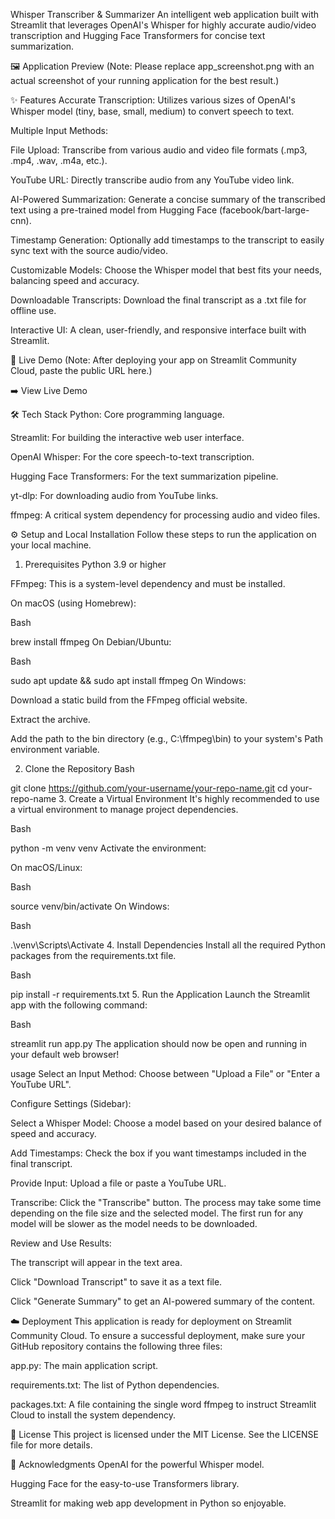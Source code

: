 Whisper Transcriber & Summarizer
An intelligent web application built with Streamlit that leverages OpenAI's Whisper for highly accurate audio/video transcription and Hugging Face Transformers for concise text summarization.

🖼️ Application Preview
(Note: Please replace app_screenshot.png with an actual screenshot of your running application for the best result.)

✨ Features
Accurate Transcription: Utilizes various sizes of OpenAI's Whisper model (tiny, base, small, medium) to convert speech to text.

Multiple Input Methods:

File Upload: Transcribe from various audio and video file formats (.mp3, .mp4, .wav, .m4a, etc.).

YouTube URL: Directly transcribe audio from any YouTube video link.

AI-Powered Summarization: Generate a concise summary of the transcribed text using a pre-trained model from Hugging Face (facebook/bart-large-cnn).

Timestamp Generation: Optionally add timestamps to the transcript to easily sync text with the source audio/video.

Customizable Models: Choose the Whisper model that best fits your needs, balancing speed and accuracy.

Downloadable Transcripts: Download the final transcript as a .txt file for offline use.

Interactive UI: A clean, user-friendly, and responsive interface built with Streamlit.

🚀 Live Demo
(Note: After deploying your app on Streamlit Community Cloud, paste the public URL here.)

➡️ View Live Demo

🛠️ Tech Stack
Python: Core programming language.

Streamlit: For building the interactive web user interface.

OpenAI Whisper: For the core speech-to-text transcription.

Hugging Face Transformers: For the text summarization pipeline.

yt-dlp: For downloading audio from YouTube links.

ffmpeg: A critical system dependency for processing audio and video files.

⚙️ Setup and Local Installation
Follow these steps to run the application on your local machine.

1. Prerequisites
Python 3.9 or higher

FFmpeg: This is a system-level dependency and must be installed.

On macOS (using Homebrew):

Bash

brew install ffmpeg
On Debian/Ubuntu:

Bash

sudo apt update && sudo apt install ffmpeg
On Windows:

Download a static build from the FFmpeg official website.

Extract the archive.

Add the path to the bin directory (e.g., C:\ffmpeg\bin) to your system's Path environment variable.

2. Clone the Repository
Bash

git clone https://github.com/your-username/your-repo-name.git
cd your-repo-name
3. Create a Virtual Environment
It's highly recommended to use a virtual environment to manage project dependencies.

Bash

python -m venv venv
Activate the environment:

On macOS/Linux:

Bash

source venv/bin/activate
On Windows:

Bash

.\venv\Scripts\Activate
4. Install Dependencies
Install all the required Python packages from the requirements.txt file.

Bash

pip install -r requirements.txt
5. Run the Application
Launch the Streamlit app with the following command:

Bash

streamlit run app.py
The application should now be open and running in your default web browser!

usage
Select an Input Method: Choose between "Upload a File" or "Enter a YouTube URL".

Configure Settings (Sidebar):

Select a Whisper Model: Choose a model based on your desired balance of speed and accuracy.

Add Timestamps: Check the box if you want timestamps included in the final transcript.

Provide Input: Upload a file or paste a YouTube URL.

Transcribe: Click the "Transcribe" button. The process may take some time depending on the file size and the selected model. The first run for any model will be slower as the model needs to be downloaded.

Review and Use Results:

The transcript will appear in the text area.

Click "Download Transcript" to save it as a text file.

Click "Generate Summary" to get an AI-powered summary of the content.

☁️ Deployment
This application is ready for deployment on Streamlit Community Cloud. To ensure a successful deployment, make sure your GitHub repository contains the following three files:

app.py: The main application script.

requirements.txt: The list of Python dependencies.

packages.txt: A file containing the single word ffmpeg to instruct Streamlit Cloud to install the system dependency.

📄 License
This project is licensed under the MIT License. See the LICENSE file for more details.

🙏 Acknowledgments
OpenAI for the powerful Whisper model.

Hugging Face for the easy-to-use Transformers library.

Streamlit for making web app development in Python so enjoyable.